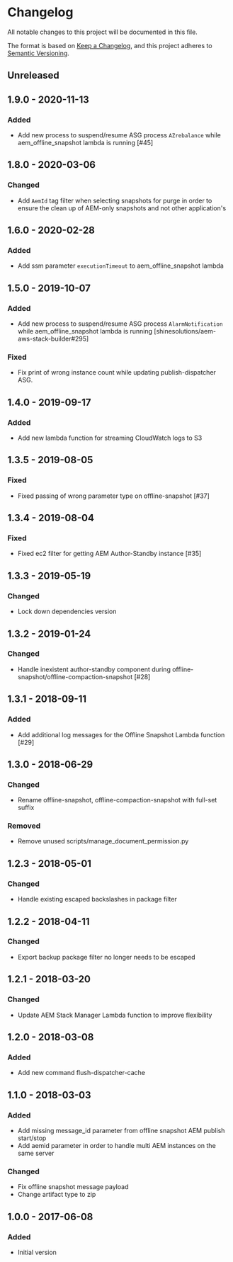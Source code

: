 # Changelog

All notable changes to this project will be documented in this file.

The format is based on [Keep a Changelog](https://keepachangelog.com/en/1.0.0/),
and this project adheres to [Semantic Versioning](https://semver.org/spec/v2.0.0.html).

## Unreleased

## 1.9.0 - 2020-11-13
### Added
- Add new process to suspend/resume ASG process `AZrebalance` while aem_offline_snapshot lambda is running [#45]

## 1.8.0 - 2020-03-06
### Changed
- Add `AemId` tag filter when selecting snapshots for purge in order to ensure the clean up of AEM-only snapshots and not other application's

## 1.6.0 - 2020-02-28
### Added
- Add ssm parameter `executionTimeout` to aem_offline_snapshot lambda

## 1.5.0 - 2019-10-07
### Added
- Add new process to suspend/resume ASG process `AlarmNotification` while aem_offline_snapshot lambda is running [shinesolutions/aem-aws-stack-builder#295]

### Fixed
- Fix print of wrong instance count while updating publish-dispatcher ASG.

## 1.4.0 - 2019-09-17
### Added
- Add new lambda function for streaming CloudWatch logs to S3

## 1.3.5 - 2019-08-05
### Fixed
- Fixed passing of wrong parameter type on offline-snapshot [#37]

## 1.3.4 - 2019-08-04
### Fixed
- Fixed ec2 filter for getting AEM Author-Standby instance [#35]

## 1.3.3 - 2019-05-19
### Changed
- Lock down dependencies version

## 1.3.2 - 2019-01-24
### Changed
- Handle inexistent author-standby component during offline-snapshot/offline-compaction-snapshot [#28]

## 1.3.1 - 2018-09-11
### Added
- Add additional log messages for the Offline Snapshot Lambda function [#29]

## 1.3.0 - 2018-06-29
### Changed
- Rename offline-snapshot, offline-compaction-snapshot with full-set suffix

### Removed
- Remove unused scripts/manage_document_permission.py

## 1.2.3 - 2018-05-01
### Changed
- Handle existing escaped backslashes in package filter

## 1.2.2 - 2018-04-11
### Changed
- Export backup package filter no longer needs to be escaped

## 1.2.1 - 2018-03-20
### Changed
- Update AEM Stack Manager Lambda function to improve flexibility

## 1.2.0 - 2018-03-08
### Added
- Add new command flush-dispatcher-cache

## 1.1.0 - 2018-03-03
### Added
- Add missing message_id parameter from offline snapshot AEM publish start/stop
- Add aemid parameter in order to handle multi AEM instances on the same server

### Changed
- Fix offline snapshot message payload
- Change artifact type to zip

## 1.0.0 - 2017-06-08
### Added
- Initial version
